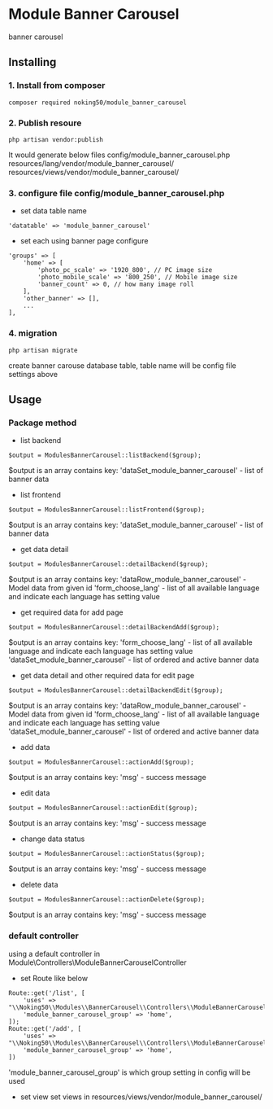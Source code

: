 # Module Banner Carousel

banner carousel

## Installing

### 1. Install from composer
```
composer required noking50/module_banner_carousel
```

### 2. Publish resoure
```
php artisan vendor:publish
```
It would generate below files
config/module_banner_carousel.php
resources/lang/vendor/module_banner_carousel/
resources/views/vendor/module_banner_carousel/


### 3. configure file config/module_banner_carousel.php
* set data table name
```
'datatable' => 'module_banner_carousel'
```

* set each using banner page configure
```
'groups' => [
    'home' => [
        'photo_pc_scale' => '1920_800', // PC image size
        'photo_mobile_scale' => '800_250', // Mobile image size
        'banner_count' => 0, // how many image roll
    ],
    'other_banner' => [],
    ...
],
```

### 4. migration
```
php artisan migrate
```
create banner carouse database table, table name will be config file settings above

## Usage
### Package method
* list backend
```
$output = ModulesBannerCarousel::listBackend($group);
```
$output is an array contains key:
'dataSet_module_banner_carousel' - list of banner data

* list frontend
```
$output = ModulesBannerCarousel::listFrontend($group);
```
$output is an array contains key:
'dataSet_module_banner_carousel' - list of banner data

* get data detail
```
$output = ModulesBannerCarousel::detailBackend($group);
```
$output is an array contains key:
'dataRow_module_banner_carousel' - Model data from given id
'form_choose_lang' - list of all available language and indicate each language has setting value

* get required data for add page
```
$output = ModulesBannerCarousel::detailBackendAdd($group);
```
$output is an array contains key:
'form_choose_lang' - list of all available language and indicate each language has setting value
'dataSet_module_banner_carousel' - list of ordered and active banner data

* get data detail and other required data for edit page
```
$output = ModulesBannerCarousel::detailBackendEdit($group);
```
$output is an array contains key:
'dataRow_module_banner_carousel' - Model data from given id
'form_choose_lang' - list of all available language and indicate each language has setting value
'dataSet_module_banner_carousel' - list of ordered and active banner data

* add data
```
$output = ModulesBannerCarousel::actionAdd($group);
```
$output is an array contains key:
'msg' - success message

* edit data
```
$output = ModulesBannerCarousel::actionEdit($group);
```
$output is an array contains key:
'msg' - success message

* change data status
```
$output = ModulesBannerCarousel::actionStatus($group);
```
$output is an array contains key:
'msg' - success message

* delete data
```
$output = ModulesBannerCarousel::actionDelete($group);
```
$output is an array contains key:
'msg' - success message

### default controller
using a default controller in Module\Controllers\ModuleBannerCarouselController
* set Route like below
```
Route::get('/list', [
    'uses' => "\\Noking50\\Modules\\BannerCarousel\\Controllers\\ModuleBannerCarouselController@index",
    'module_banner_carousel_group' => 'home',
]);
Route::get('/add', [
    'uses' => "\\Noking50\\Modules\\BannerCarousel\\Controllers\\ModuleBannerCarouselController@add",
    'module_banner_carousel_group' => 'home',
])
```
'module_banner_carousel_group' is which group setting in config will be used

* set view
set views in resources/views/vendor/module_banner_carousel/
